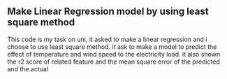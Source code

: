 ## Make Linear Regression model by using least square method
This code is my task on uni, it asked to make a linear regression and i choose to use least square method.
it ask to make a model to predict the effect of temperature and wind speed to the electricity load.
it also shown the r2 score of related feature and the mean square error of the predicted and the actual
